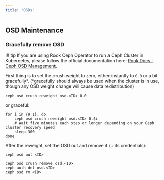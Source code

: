 ```yaml
---
title: "OSDs"
---
```


## OSD Maintenance

### Gracefully remove OSD

!!! tip
    If you are using Rook Ceph Operator to run a Ceph Cluster in Kubernetes, please follow the official documentation here: [Rook Docs - Ceph OSD Management](https://rook.io/docs/rook/v1.4/ceph-osd-mgmt.html#remove-an-osd).

First thing is to set the crush weight to zero, either instantly to `0.0` or a bit gracefully*.
(*gracefully should always be used when the cluster is in use, though any OSD weight change will cause data redistribution)

```shell
ceph osd crush reweight osd.<ID> 0.0
```

or graceful:

```shell
for i in {9 1}; do
    ceph osd crush reweight osd.<ID> 0.$i
    # Wait five minutes each step or longer depending on your Ceph cluster recovery speed
    sleep 300
done
```

After the reweight, set the OSD out and remove it (+ its credentials):

```shell
ceph osd out <ID>
```

```shell
ceph osd crush remove osd.<ID>
ceph auth del osd.<ID>
ceph osd rm <ID>
```
